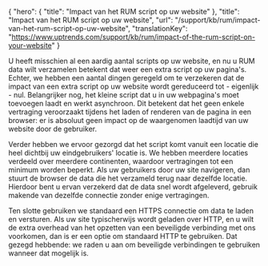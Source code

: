 {
  "hero": {
    "title": "Impact van het RUM script op uw website"
  },
  "title": "Impact van het RUM script op uw website",
  "url": "/support/kb/rum/impact-van-het-rum-script-op-uw-website",
  "translationKey": "https://www.uptrends.com/support/kb/rum/impact-of-the-rum-script-on-your-website"
}

U heeft misschien al een aardig aantal scripts op uw website, en nu u RUM data wilt verzamelen betekent dat weer een extra script op uw pagina's. Echter, we hebben een aantal dingen geregeld om te verzekeren dat de impact van een extra script op uw website wordt gereduceerd tot - eigenlijk - nul. Belangrijker nog, het kleine script dat u in uw webpagina's moet toevoegen laadt en werkt asynchroon. Dit betekent dat het geen enkele vertraging veroorzaakt tijdens het laden of renderen van de pagina in een browser: er is absoluut geen impact op de waargenomen laadtijd van uw website door de gebruiker.

Verder hebben we ervoor gezorgd dat het script komt vanuit een locatie die heel dichtbij uw eindgebruikers' locatie is. We hebben meerdere locaties verdeeld over meerdere continenten, waardoor vertragingen tot een minimum worden beperkt. Als uw gebruikers door uw site navigeren, dan stuurt de browser de data die het verzameld terug naar dezelfde locatie. Hierdoor bent u ervan verzekerd dat de data snel wordt afgeleverd, gebruik makende van dezelfde connectie zonder enige vertragingen.

Ten slotte gebruiken we standaard een HTTPS connectie om data te laden en versturen. Als uw site typischerwijs wordt geladen over HTTP, en u wilt de extra overhead van het opzetten van een beveiligde verbinding met ons voorkomen, dan is er een optie om standaard HTTP te gebruiken. Dat gezegd hebbende: we raden u aan om beveiligde verbindingen te gebruiken wanneer dat mogelijk is.
